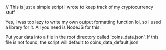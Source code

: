 // This is just a simple script I wrote to keep track of my cryptocurrency stuff

Yes, I was too lazy to write my own output formatting function lol, so I used a library for it.
All you need is NodeJS for this.

Put your data into a file in the root directory called 'coins_data.json'. If this file is not found, the script will default to coins_data_default.json
